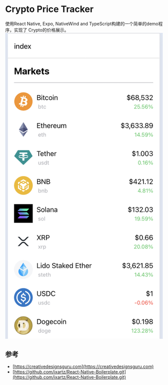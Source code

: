 # Crypto Price Tracker

使用React Native, Expo, NativeWind and TypeScript构建的一个简单的demo程序，实现了
Crypto的价格展示。
![App运行界面](images/image.png)


## 参考
- [https://creativedesignsguru.com](https://creativedesignsguru.com)
- [https://github.com/ixartz/React-Native-Boilerplate.git](https://github.com/ixartz/React-Native-Boilerplate.git)
